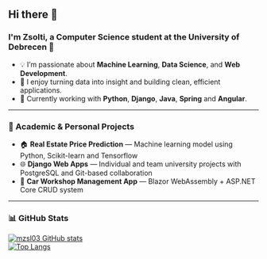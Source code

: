 ## Hi there 👋

### I'm Zsolti, a Computer Science student at the University of Debrecen 🏫

- 💡 I’m passionate about **Machine Learning**, **Data Science**, and **Web Development**.  
- 🧠 I enjoy turning data into insight and building clean, efficient applications.  
- 🧰 Currently working with **Python**, **Django**, **Java**, **Spring** and **Angular**.  

---

### 🧩 Academic & Personal Projects  
- 🏠 **Real Estate Price Prediction** — Machine learning model using Python, Scikit-learn and Tensorflow  
- 🌐 **Django Web Apps** — Individual and team university projects with PostgreSQL and Git-based collaboration  
- 🔧 **Car Workshop Management App** — Blazor WebAssembly + ASP.NET Core CRUD system
  
---

### 📊 GitHub Stats  
[![mzsl03 GitHub stats](https://github-readme-stats.vercel.app/api?username=mzsl03&commits_year=2025&show_icons=true&theme=tokyonight&rank_icon=github)](https://github.com/anuraghazra/github-readme-stats)  
[![Top Langs](https://github-readme-stats.vercel.app/api/top-langs/?username=mzsl03&commits_year=2025&show_icons=true&theme=tokyonight&layout=compact)](https://github.com/anuraghazra/github-readme-stats)
